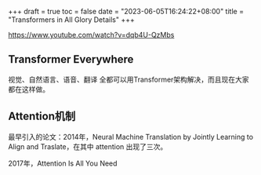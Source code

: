 +++
draft = true
toc = false
date = "2023-06-05T16:24:22+08:00"
title = "Transformers in All Glory Details"
+++

https://www.youtube.com/watch?v=dqb4U-QzMbs

## Transformer Everywhere

视觉、自然语言、语音、翻译 全都可以用Transformer架构解决，而且现在大家都在这样做。

## Attention机制

最早引入的论文：2014年，Neural Machine Translation by Jointly Learning to Align and Traslate，在其中 attention 出现了三次。

2017年，Attention Is All You Need

